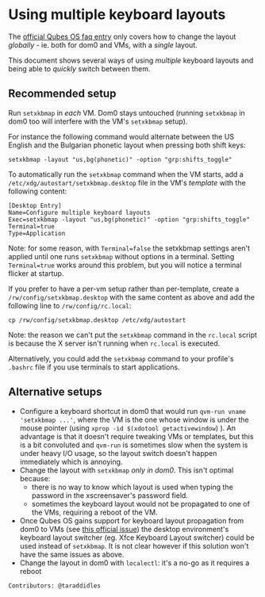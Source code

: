 Using multiple keyboard layouts
===============================

The [official Qubes OS faq entry](https://www.qubes-os.org/faq/#my-keyboard-layout-settings-are-not-behaving-correctly-what-should-i-do) only covers how to change the layout *globally* - ie. both for dom0 and VMs, with a *single* layout.

This document shows several ways of using *multiple* keyboard layouts and being able to *quickly* switch between them.

Recommended setup
-----------------

Run `setxkbmap` in *each* VM. Dom0 stays untouched (running `setxkbmap` in dom0 too will interfere with the VM's `setxkbmap` setup).

For instance the following command would alternate between the US English and the Bulgarian phonetic layout when pressing both shift keys:

~~~
setxkbmap -layout "us,bg(phonetic)" -option "grp:shifts_toggle"
~~~

To automatically run the `setxkbmap` command when the VM starts, add a `/etc/xdg/autostart/setxkbmap.desktop` file in the VM's *template* with the following content:

~~~
[Desktop Entry]
Name=Configure multiple keyboard layouts
Exec=setxkbmap -layout "us,bg(phonetic)" -option "grp:shifts_toggle"
Terminal=true
Type=Application
~~~

Note: for some reason, with `Terminal=false` the setxkbmap settings aren't applied until one runs `setxkbmap` without options in a terminal. Setting `Terminal=true` works around this problem, but you will notice a terminal flicker at startup.

If you prefer to have a per-vm setup rather than per-template, create a `/rw/config/setxkbmap.desktop` with the same content as above and add the following line to `/rw/config/rc.local`:

~~~
cp /rw/config/setxkbmap.desktop /etc/xdg/autostart
~~~

Note: the reason we can't put the `setxkbmap` command in the `rc.local` script is because the X server isn't running when `rc.local` is executed.

Alternatively, you could add the `setxkbmap` command to your profile's `.bashrc` file if you use terminals to start applications.


Alternative setups
------------------

- Configure a keyboard shortcut in dom0 that would run `qvm-run vname 'setxkbmap ...'`, where the VM is the one whose window is under the mouse pointer (using `xprop -id $(xdotool getactivewindow`) ). An advantage is that it doesn't require tweaking VMs or templates, but this is a bit convoluted and `qvm-run` is sometimes slow when the system is under heavy I/O usage, so the layout switch doesn't happen immediately which is annoying.
- Change the layout with `setxkbmap` *only in dom0*. This isn't optimal because:
    - there is no way to know which layout is used when typing the password in the xscreensaver's password field.
    - sometimes the keyboard layout would not be propagated to one of the VMs, requiring a reboot of the VM. 
- Once Qubes OS gains support for keyboard layout propagation from dom0 to VMs (see [this official issue](https://github.com/QubesOS/qubes-issues/issues/1396)) the desktop environment's keyboard layout switcher (eg. Xfce Keyboard Layout switcher) could be used instead of `setxkbmap`.  It is not clear however if this solution won't have the same issues as above.
- Change the layout in dom0 with `localectl`: it's a no-go as it requires a reboot


`Contributors: @taraddidles`
